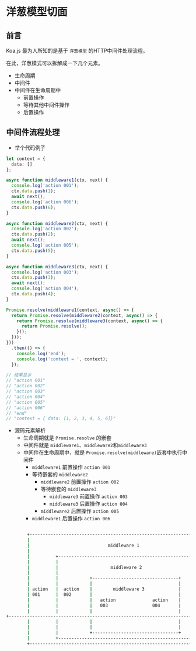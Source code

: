 # 洋葱模型切面

## 前言

Koa.js 最为人所知的是基于 `洋葱模型` 的HTTP中间件处理流程。

在此，洋葱模式可以拆解成一下几个元素。

- 生命周期
- 中间件 
- 中间件在生命周期中
    - 前置操作
    - 等待其他中间件操作
    - 后置操作

## 中间件流程处理

- 举个代码例子

```js
let context = {
  data: []
};

async function middleware1(ctx, next) {
  console.log('action 001');
  ctx.data.push(1);
  await next();
  console.log('action 006');
  ctx.data.push(6);
}

async function middleware2(ctx, next) {
  console.log('action 002');
  ctx.data.push(2);
  await next();
  console.log('action 005');
  ctx.data.push(5);
}

async function middleware3(ctx, next) {
  console.log('action 003');
  ctx.data.push(3);
  await next();
  console.log('action 004');
  ctx.data.push(4);
}

Promise.resolve(middleware1(context, async() => {
  return Promise.resolve(middleware2(context, async() => {
    return Promise.resolve(middleware3(context, async() => {
      return Promise.resolve();
    }));
  }));
}))
  .then(() => {
    console.log('end');
    console.log('context = ', context);
  });

// 结果显示
// "action 001"
// "action 002"
// "action 003"
// "action 004"
// "action 005"
// "action 006"
// "end"
// "context = { data: [1, 2, 3, 4, 5, 6]}"
```
- 源码元素解析
    - 生命周期就是 `Promise.resolve` 的嵌套
    - 中间件就是 `middleware1`、`middleware2`和`middleware3`
    - 中间件在生命周期中，就是 `Promise.resolve(middleware)`嵌套中执行中间件
        - `middleware1` 前置操作 `action 001`
        - 等待嵌套的 `middleware2`   
            - `middleware2` 前置操作 `action 002`
            - 等待嵌套的 `middleware3`   
                - `middleware3` 前置操作 `action 003`
                - `middleware3` 后置操作 `action 004`
            - `middleware2` 后置操作 `action 005`
        - `middleware1` 后置操作 `action 006`

```sh

        +----------------------------------------------------------------------------------+
        |                                                                                  |
        |                              middleware 1                                        |
        |                                                                                  |
        |          +-----------------------------------------------------------+           |
        |          |                                                           |           |
        |          |                    middleware 2                           |           |
        |          |                                                           |           |
        |          |            +---------------------------------+            |           |
        |          |            |                                 |            |           |
        | action   |  action    |        middleware 3             |    action  |   action  |
        | 001      |  002       |                                 |    005     |   006     |
        |          |            |   action              action    |            |           |
        |          |            |   003                 004       |            |           |
        |          |            |                                 |            |           |
+---------------------------------------------------------------------------------------------------->
        |          |            |                                 |            |           |
        |          |            |                                 |            |           |
        |          |            +---------------------------------+            |           |
        |          +-----------------------------------------------------------+           |
        +----------------------------------------------------------------------------------+



```

